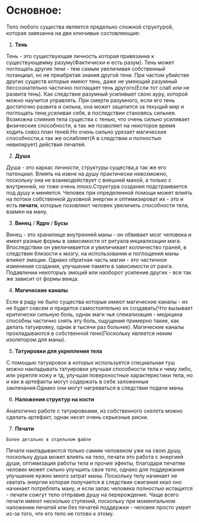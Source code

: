# Основное:

Тело любого существа является предельно сложной структурой, которая завязанна на две ключивые состовляющие:

1. **Тень**

Тень - это существующая личность которая привязанна к существующемму разуму(Фактичиски и есть разум).
Тень может поглощать другие тени - тем самым увеличивая собственный потанциал, но не преабретая знания другой тени.
При частом убийстве других существ которые имеют тень, даже не умеющий разумный бессознательно частично поглащает тень другого(Если тот слаб или не развита тень). Как следствие разумный усиливыет свою ауру, которой можно научится управлять.
При смерти разумного, если его тень достаточно развита и сильна, она может зацепится за текущий мир и поглощать тени,усиливая себя, в последствии становясь сильнее.
Возможна слияния тела существа с тенью, что очень сильно усиливает физические способности, а так же позволяет на некоторое время ходить сквоз план теней.Но очень сильно урезает магические способности,а так же ослабляет(А в следствии и полностью невилирует) действия печатей.

2. **Душа**

Душа - это каркас личности, структуры существа,а так же его патенциал. Влиять на извне на душу практически невозможно, поскольку она не взаимодействует с внешней маной, а только с внутренней, но тоже очень плохо.Структура создания подстраивается под душу и меняется.
Человек при определенной помощи может влиять на потоки собственной духовной энергии и оптимизироват их - это и есть **печати**, которые позовляют человек увеличить способности тела, взамен на ману.

3. **Винец** / **Ядро** / **Бусы**

Винец - это хранилище внутренней маны - он обвивает мозг человека и имеет разные формы в зависимости от ритуала инциализации мага.
Впоследствии он увеличивается и увиличивает колличество граней, в следствии близости к мозгу, на использования и поглощения маны влияют эмоции.
Однако обратная часть магии - это частичное изменения создания, улучшение памяти в зависимости от ранга.
Подавлении некоторыъ эмоций или наоборот усиление других - все так же зависит от формы венца.

4. **Магические каналы**

Если в раду не было существа которые имеют магические каналы - их не будет совсем и придется самостоятельно их создавать(Что вызывает критически сильную боль, однак маги чья спеиализация - медицина способны частично снять эту боль, ощущения примерно такие, как делать татуировку, однак в тысячи раз больнее). Магические каналы прокладываются в собственной тени(Поскольку является неким изолятором для маны).

5. **Татуировки для укрепления тела** 

С помощью татуировок в которых используется специальная туш можно накладывать татуировки улучшая способности тела к чему либо, или укрепля кожу и тд, улучшая поверхностные характеристики тела, но и как в артефакты могут содержать в себе заложенные закленания.Однако они могут нагреваться в следствии 
подаче маны.

6. **Наложения структур на кости**

Аналогично работе с татуировками, из собственного скелета можно сделать артефакт, однак несет очень серьезные риски.

7. **Печати**

`Более детально в отдельном файле`

Печати накладываются только самим человеком уже на свою душу, поскольку душа может влиять на тело, печати это работа с энергией души, оптимизация работы тела и прочие эфекты, благодаря печатям человек может сильно улучшить свое тело, однако для поддержания улучшение нужно много затрат маны.
Поскольку телу начинает не хватать энергии которая получается в следствии сжигания ккал оно начинает потреблять ману, и если запас человека полностью истащится - печати сожгут тело отправив душу на перерождение.
Чаще всего печати имеют несколько ступений, поскольку при моментальном наложении печатей или без печатей поддержки - человек просто умрет из-за того, что его тело не готово к этому.
